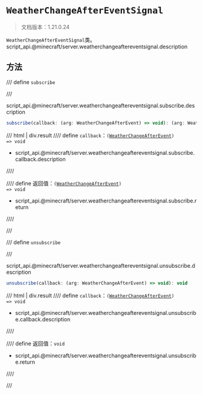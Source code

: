 # `WeatherChangeAfterEventSignal`

> 文档版本：1.21.0.24

`WeatherChangeAfterEventSignal`类。script_api.@minecraft/server.weatherchangeaftereventsignal.description

## 方法

/// define
`subscribe`


///

script_api.@minecraft/server.weatherchangeaftereventsignal.subscribe.description

```js
subscribe(callback: (arg: WeatherChangeAfterEvent) => void): (arg: WeatherChangeAfterEvent) => void
```

/// html | div.result
//// define
`callback`：<code>(<a href="../weatherchangeafterevent/">WeatherChangeAfterEvent</a>) =&gt; void</code>

- script_api.@minecraft/server.weatherchangeaftereventsignal.subscribe.callback.description


////

//// define
返回值：<code>(<a href="../weatherchangeafterevent/">WeatherChangeAfterEvent</a>) =&gt; void</code>

- script_api.@minecraft/server.weatherchangeaftereventsignal.subscribe.return


////

///


/// define
`unsubscribe`


///

script_api.@minecraft/server.weatherchangeaftereventsignal.unsubscribe.description

```js
unsubscribe(callback: (arg: WeatherChangeAfterEvent) => void): void
```

/// html | div.result
//// define
`callback`：<code>(<a href="../weatherchangeafterevent/">WeatherChangeAfterEvent</a>) =&gt; void</code>

- script_api.@minecraft/server.weatherchangeaftereventsignal.unsubscribe.callback.description


////

//// define
返回值：`void`

- script_api.@minecraft/server.weatherchangeaftereventsignal.unsubscribe.return


////

///

